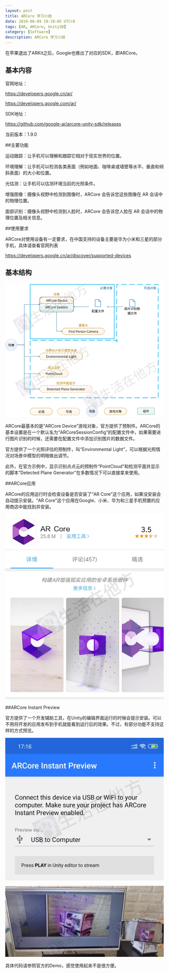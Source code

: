 ```yaml
---
layout: post
title: ARCore 学习小结
date: 2019-06-09 19:10:05 UTC+8
tags: [AR, ARCore, Unity3D]
category: [Software]
description: ARCore 学习小结
---
```


在苹果退出了ARKit之后，Google也推出了对应的SDK，即ARCore。

<!-- more -->

## 基本内容

官网地址：

https://developers.google.cn/ar/

https://developers.google.com/ar/

SDK地址：

https://github.com/google-ar/arcore-unity-sdk/releases

当前版本：1.9.0

##主要功能

运动跟踪：让手机可以理解和跟踪它相对于现实世界的位置。

环境理解：让手机可以检测各类表面（例如地面、咖啡桌或墙壁等水平、垂直和倾斜表面）的大小和位置。

光估测：让手机可以估测环境当前的光照条件。

增强图像：摄像头视野中检测到图像时，ARCore 会告诉您这些图像在 AR 会话中的物理位置。

面部识别：摄像头视野中检测到人脸时，ARCore 会告诉您人脸在 AR 会话中的物理位置及相关信息。

##使用要求

ARCore对使用设备有一定要求，在中国支持的设备主要是华为小米和三星的部分手机，具体请查看官网列表

https://developers.google.cn/ar/discover/supported-devices

## 基本结构

![基本结构](/images/2019-6-9-arcore-structure.jpg)

ARCore最基本的是“ARCore Device”游戏对象，官方提供了预制件。ARCore的基本设置是在一个默认名为“ARCoreSessionConfig”的配置文件中，如果需要进行图片识别的时候，还需要在配置文件中添加识别图片的数据文件。

官方提供了一个光照评估的预制件，叫“Environmental Light”，可以根据光照情况对场景中模型的明暗做出调节。

此外，在官方示例中，显示识别点点云的预制件“PointCloud”和检测平面并显示的脚本“Detected Plane Generator”在多数情况下可以直接拿来使用。

##ARCore应用

ARCore的应用运行时会检查设备是否安装了“AR Core”这个应用，如果没安装会自动提示安装。“AR Core”这个应用在Google、小米、华为和三星手机预置的应用商店中能找到并安装。

![预装应用](/images/2019-6-9-arcore-app.jpg)

##ARCore Instant Preview

官方提供了一个开发辅助工具，在Unity的编辑界面运行的时候会提示安装。可以不用将开发的应用发布到手机就能看到运行后的效果。不过，有部分功能不支持这样的方式预览。

![instant-preview](/images/2019-6-9-arcore-instant-preview.jpg)

![运行效果](/images/2019-6-9-arcore-instant-preview-show.jpg)

具体代码请参照官方的Demo，感觉使用起来不是很方便。

